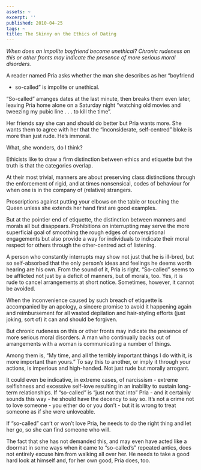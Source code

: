 ```yaml
---
assets: ~
excerpt: ''
published: 2010-04-25
tags: ~
title: The Skinny on the Ethics of Dating
---
```

*When does an impolite boyfriend become unethical? Chronic rudeness on
this or other fronts may indicate the presence of more serious moral
disorders.*

A reader named Pria asks whether the man she describes as her “boyfriend
- so-called” is impolite or unethical.

“So-called” arranges dates at the last minute, then breaks them even
later, leaving Pria home alone on a Saturday night “watching old movies
and tweezing my pubic line . . . to kill the time”.

Her friends say she can and should do better but Pria wants more. She
wants them to agree with her that the “inconsiderate, self-centred”
bloke is more than just rude. He’s immoral.

What, she wonders, do I think?

Ethicists like to draw a firm distinction between ethics and etiquette
but the truth is that the categories overlap.

At their most trivial, manners are about preserving class distinctions
through the enforcement of rigid, and at times nonsensical, codes of
behaviour for when one is in the company of (relative) strangers.

Proscriptions against putting your elbows on the table or touching the
Queen unless she extends her hand first are good examples.

But at the pointier end of etiquette, the distinction between manners
and morals all but disappears. Prohibitions on interrupting may serve
the more superficial goal of smoothing the rough edges of conversational
engagements but also provide a way for individuals to indicate their
moral respect for others through the other-centred act of listening.

A person who constantly interrupts may show not just that he is
ill-bred, but so self-absorbed that the only person’s ideas and feelings
he deems worth hearing are his own. From the sound of it, Pria is right.
“So-called” seems to be afflicted not just by a deficit of manners, but
of morals, too. Yes, it is rude to cancel arrangements at short notice.
Sometimes, however, it cannot be avoided.

When the inconvenience caused by such breach of etiquette is accompanied
by an apology, a sincere promise to avoid it happening again and
reimbursement for all wasted depilation and hair-styling efforts (just
joking, sort of) it can and should be forgiven.

But chronic rudeness on this or other fronts may indicate the presence
of more serious moral disorders. A man who continually backs out of
arrangements with a woman is communicating a number of things.

Among them is, “My time, and all the terribly important things I do with
it, is more important than yours.” To say this to another, or imply it
through your actions, is imperious and high-handed. Not just rude but
morally arrogant.

It could even be indicative, in extreme cases, of narcissism - extreme
selfishness and excessive self-love resulting in an inability to sustain
long-term relationships. If “so-called” is “just not that into” Pria -
and it certainly sounds this way - he should have the decency to say so.
It’s not a crime not to love someone - you either do or you don’t - but
it is wrong to treat someone as if she were unloveable.

If “so-called” can’t or won’t love Pria, he needs to do the right thing
and let her go, so she can find someone who will.

The fact that she has not demanded this, and may even have acted like a
doormat in some ways when it came to “so-called’s” repeated antics, does
not entirely excuse him from walking all over her. He needs to take a
good hard look at himself and, for her own good, Pria does, too.